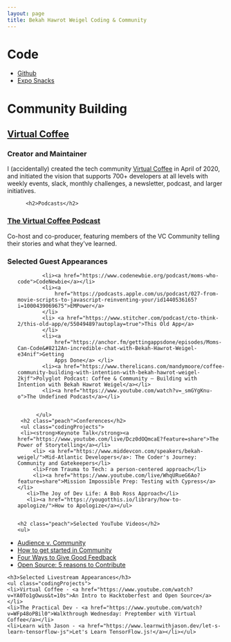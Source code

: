 ```yaml
---
layout: page
title: Bekah Hawrot Weigel Coding & Community
---
```


<div >
  <h1 >Code</h1>
  <ul>
  <li><a href="https://github.com/BekahHW">Github</a></li>
    <li><a href="https://expo.io/@bekahhw/snacks">Expo Snacks</a></li>
  </ul>
          <h1>Community Building</h1>
<h2><a href="https://virtualcoffee.io/">Virtual Coffee</a></h2>
<h3>Creator and Maintainer</h3>
<p>I (accidentally) created the tech community <a href="https://virtualcoffee.io/">Virtual Coffee</a> in April of 2020, and initiated the vision that supports 700+ developers at all levels with weekly events, slack, monthly challenges, a newsletter, podcast, and larger initiatives.</p>
          
          <h2>Podcasts</h2>
<h3><a href="https://virtualcoffee.io/podcast/">The Virtual Coffee Podcast</a></h3>
<p>Co-host and co-producer, featuring members of the VC Community telling their stories and what they've learned.</p>

<h3>Selected Guest Appearances</h3>
            <ul>

            <li><a href="https://www.codenewbie.org/podcast/moms-who-code">CodeNewbie</a></li>
            <li><a
                href="https://podcasts.apple.com/us/podcast/027-from-movie-scripts-to-javascript-reinventing-your/id1440536165?i=1000439069675">EMPower</a>
            </li>
            <li> <a href="https://www.stitcher.com/podcast/cto-think-2/this-old-app/e/55049489?autoplay=true">This Old App</a>
            </li>
            <li><a
                href="https://anchor.fm/gettingappsdone/episodes/Moms-Can-Code&#8212An-incredible-chat-with-Bekah-Hawrot-Weigel-e34nif">Getting
                Apps Done</a> </li>
            <li><a href="https://www.therelicans.com/mandymoore/coffee-community-building-with-intention-with-bekah-hawrot-weigel-2kjf">Polyglot Podcast: Coffee & Community – Building with Intention with Bekah Hawrot Weigel</a></li>
            <li><a href="https://www.youtube.com/watch?v=_smGYgKnu-o">The Undefined Podcast</a></li>


          </ul>
     <h2 class="peach">Conferences</h2>
     <ul class="codingProjects">
     <li><strong>Keynote Talk</strong><a href="https://www.youtube.com/live/Dcz0dOQmcaE?feature=share">The Power of Storytelling</a></li>
         <li> <a href="https://www.middevcon.com/speakers/bekah-weigel/">Mid-Atlantic Developers</a>: The Coder's Journey: Community and Gatekeepers</li>
         <li>From Trauma to Tech: a person-centered approach</li>
         <li><a href="https://www.youtube.com/live/WhqURueG6Ao?feature=share">Mission Impossible Prep: Testing with Cypress</a></li>
       <li>The Joy of Dev Life: A Bob Ross Approach</li>
       <li><a href="https://yougotthis.io/library/how-to-apologize/">How to Apologize</a></ul>


    <h2 class="peach">Selected YouTube Videos</h2>
    <ul>
<li><a href="https://youtu.be/sU7-SfukPT8">Audience v. Community</a></li>
<li><a href="https://youtu.be/K4vFE12QDxA">How to get started in Community</a></li>
<li><a href="https://youtu.be/Ce6Bm2O7D58">Four Ways to Give Good Feedback</a></li>
<li><a href="https://youtu.be/i-94sdTLqNA"> Open Source: 5 reasons to Contribute</a></li>
    </ul>

    <h3>Selected Livestream Appearances</h3>
    <ul class="codingProjects">
    <li>Virtual Coffee - <a href="https://www.youtube.com/watch?v=YA0To1gOwus&t=10s">An Intro to Hacktoberfest and Open Source</a></li>
    <li>The Practical Dev - <a href="https://www.youtube.com/watch?v=WFp48oPBil0">Walkthrough Wednesday: Preptember with Virtual Coffee</a></li>
    <li>Learn with Jason - <a href="https://www.learnwithjason.dev/let-s-learn-tensorflow-js">Let's Learn TensorFlow.js!</a></li></ul>

</div>
